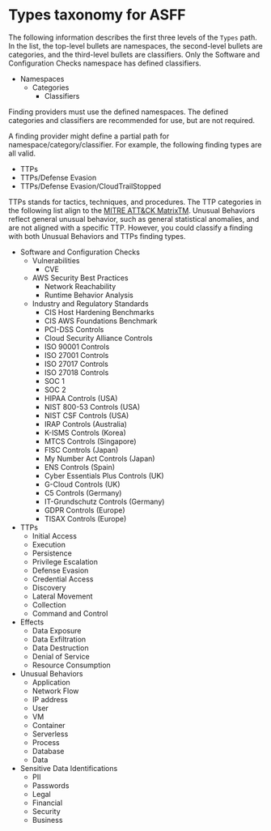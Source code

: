 # Types taxonomy for ASFF<a name="securityhub-findings-format-type-taxonomy"></a>

The following information describes the first three levels of the `Types` path\. In the list, the top\-level bullets are namespaces, the second\-level bullets are categories, and the third\-level bullets are classifiers\. Only the Software and Configuration Checks namespace has defined classifiers\.
+ Namespaces
  + Categories
    + Classifiers

Finding providers must use the defined namespaces\. The defined categories and classifiers are recommended for use, but are not required\.

A finding provider might define a partial path for namespace/category/classifier\. For example, the following finding types are all valid\.
+ TTPs
+ TTPs/Defense Evasion
+ TTPs/Defense Evasion/CloudTrailStopped

TTPs stands for tactics, techniques, and procedures\. The TTP categories in the following list align to the [MITRE ATT&CK MatrixTM](https://attack.mitre.org/matrices/enterprise/)\. Unusual Behaviors reflect general unusual behavior, such as general statistical anomalies, and are not aligned with a specific TTP\. However, you could classify a finding with both Unusual Behaviors and TTPs finding types\.
+ Software and Configuration Checks
  + Vulnerabilities
    + CVE
  + AWS Security Best Practices
    + Network Reachability
    + Runtime Behavior Analysis
  + Industry and Regulatory Standards
    + CIS Host Hardening Benchmarks
    + CIS AWS Foundations Benchmark
    + PCI\-DSS Controls
    + Cloud Security Alliance Controls
    + ISO 90001 Controls
    + ISO 27001 Controls
    + ISO 27017 Controls
    + ISO 27018 Controls
    + SOC 1
    + SOC 2
    + HIPAA Controls \(USA\)
    + NIST 800\-53 Controls \(USA\)
    + NIST CSF Controls \(USA\)
    + IRAP Controls \(Australia\)
    + K\-ISMS Controls \(Korea\)
    + MTCS Controls \(Singapore\)
    + FISC Controls \(Japan\)
    + My Number Act Controls \(Japan\)
    + ENS Controls \(Spain\)
    + Cyber Essentials Plus Controls \(UK\)
    + G\-Cloud Controls \(UK\)
    + C5 Controls \(Germany\)
    + IT\-Grundschutz Controls \(Germany\)
    + GDPR Controls \(Europe\)
    + TISAX Controls \(Europe\)
+ TTPs
  + Initial Access
  + Execution
  + Persistence
  + Privilege Escalation
  + Defense Evasion
  + Credential Access
  + Discovery
  + Lateral Movement
  + Collection
  + Command and Control
+ Effects
  + Data Exposure
  + Data Exfiltration 
  + Data Destruction 
  + Denial of Service 
  + Resource Consumption
+ Unusual Behaviors
  + Application
  + Network Flow
  + IP address
  + User
  + VM
  + Container
  + Serverless
  + Process
  + Database
  + Data 
+ Sensitive Data Identifications
  + PII
  + Passwords
  + Legal
  + Financial
  + Security
  + Business